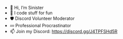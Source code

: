 - 👋 Hi, I’m Sinister 
- 👀 I code stuff for fun 
- 🛡️ Discord Volunteer Moderator 
- 💤 Professional Procrastinator
- 📫 Join my Discord: 
https://discord.gg/J4TPFSHd5R

<!---
sinister6969/sinister6969 is a ✨ special ✨ repository because its `README.md` (this file) appears on your GitHub profile.
You can click the Preview link to take a look at your changes.
--->
